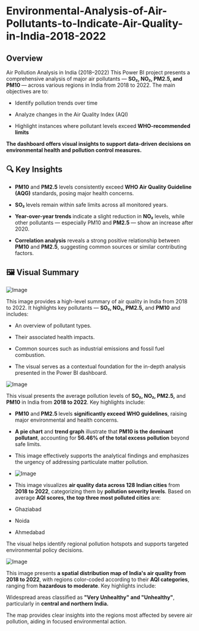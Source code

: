 # Environmental-Analysis-of-Air-Pollutants-to-Indicate-Air-Quality-in-India-2018-2022
## Overview
Air Pollution Analysis in India (2018–2022)
This Power BI project presents a comprehensive analysis of major air pollutants — <b> SO₂, NO₂, PM2.5, and PM10 </b>— across various regions in India from 2018 to 2022. The main objectives are to:

- Identify pollution trends over time

- Analyze changes in the Air Quality Index (AQI)

- Highlight instances where pollutant levels exceed <b>WHO-recommended limits

The dashboard offers visual insights to support data-driven decisions on environmental health and pollution control measures.
## 🔍 Key Insights
- PM10</b> and <b>PM2.5</b> levels consistently exceed <b>WHO Air Quality Guideline (AQG)</b> standards, posing major health concerns.

- <b>SO₂ </b>levels remain within safe limits across all monitored years.

- <b>Year-over-year trends </b>indicate a slight reduction in <b>NO₂</b> levels, while other pollutants — especially PM10 and <b>PM2.5 </b>— show an increase after 2020.

- <b>Correlation analysis</b> reveals a strong positive relationship between <b>PM10</b> and <b>PM2.5</b>, suggesting common sources or similar contributing factors.

## 🖼️ Visual Summary

![Image](https://github.com/user-attachments/assets/254512c8-91d0-4357-a16e-e166be466c79)

This image provides a high-level summary of air quality in India from 2018 to 2022. It highlights key pollutants — <b>SO₂, NO₂, PM2.5,</b> and <b>PM10</b> and includes:

- An overview of pollutant types.

- Their associated health impacts.

- Common sources such as industrial emissions and fossil fuel combustion.
- The visual serves as a contextual foundation for the in-depth analysis presented in the Power BI dashboard.

![Image](https://github.com/user-attachments/assets/afd84ff4-6fb5-4196-9c70-0290f28ec36f)

This visual presents the average pollution levels of <b>SO₂, NO₂, PM2.5,</b> and <b>PM10</b> in India from <b>2018 to 2022</b>. Key highlights include:

- <b>PM10</b> and<b> PM2.5 </b>levels <b>significantly exceed WHO guidelines</b>, raising major environmental and health concerns.

- <b>A pie chart</b> and <b>trend graph</b> illustrate that <b>PM10 is the dominant pollutant</b>, accounting for <b>56.46% of the total excess pollution</b> beyond safe limits.

- This image effectively supports the analytical findings and emphasizes the urgency of addressing particulate matter pollution.

- ![Image](https://github.com/user-attachments/assets/c46291cd-f581-463a-a2b5-1d900af51442)

- This image visualizes <b>air quality data across 128 Indian cities</b> from <b> 2018 to 2022</b>, categorizing them by <b>pollution severity levels</b>. Based on average <b>AQI scores, the top three most polluted cities </b>are:

- Ghaziabad

- Noida

- Ahmedabad

The visual helps identify regional pollution hotspots and supports targeted environmental policy decisions.


![Image](https://github.com/user-attachments/assets/184d6482-04a9-4f93-b064-ca5b5565b1f1)

This image presents <b>a spatial distribution map of India's air quality from 2018 to 2022</b>, with regions color-coded according to their <b>AQI categories</b>, ranging from <b>hazardous to moderate</b>. Key highlights include:

Widespread areas classified as <b>"Very Unhealthy" and "Unhealthy"</b>, particularly in <b>central and northern India.</b>

The map provides clear insights into the regions most affected by severe air pollution, aiding in focused environmental action.



